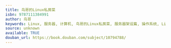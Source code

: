 ```yaml
---
title: 鸟哥的Linux私房菜
isbn: 9787111384991
author: 鸟哥
keywords: Linux, 服务器, 计算机, 鸟哥的Linux私房菜, 服务器架设篇, 操作系统, Linux/Unix, linux
source: unknown
available: TRUE
douban_url: https://book.douban.com/subject/10794788/
---
```

